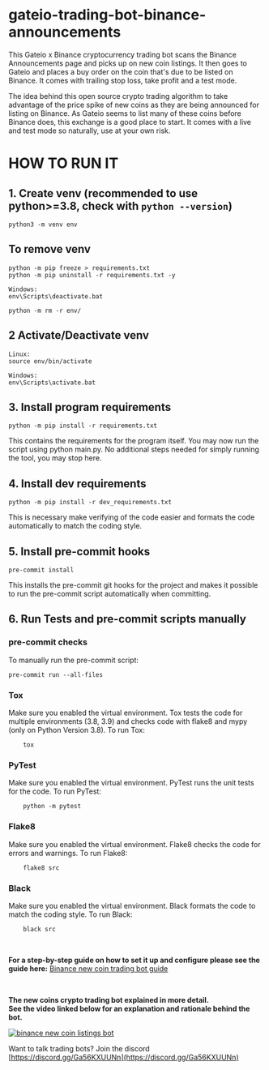 # gateio-trading-bot-binance-announcements
This Gateio x Binance cryptocurrency trading bot scans the Binance Announcements page and picks up on new coin listings.
It then goes to Gateio and places a buy order on the coin that's due to be listed on Binance.
It comes with trailing stop loss, take profit and a test mode.

The idea behind this open source crypto trading algorithm to take advantage of the price spike of new coins as they are being announced for listing on Binance.
As Gateio seems to list many of these coins before Binance does, this exchange is a good place to start.
It comes with a live and test mode so naturally, use at your own risk.

# HOW TO RUN IT
## 1. Create venv (recommended to use python>=3.8, check with `python --version`)

    python3 -m venv env

## To remove venv
    python -m pip freeze > requirements.txt
    python -m pip uninstall -r requirements.txt -y

    Windows:
    env\Scripts\deactivate.bat

    python -m rm -r env/

## 2 Activate/Deactivate venv

    Linux:
    source env/bin/activate

    Windows:
    env\Scripts\activate.bat  

    

## 3. Install program requirements

    python -m pip install -r requirements.txt

This contains the requirements for the program itself. You may now run the script using python main.py. 
No additional steps needed for simply running the tool, you may stop here.

## 4. Install dev requirements

    python -m pip install -r dev_requirements.txt

This is necessary make verifying of the code easier and formats the code automatically to match the coding style.

## 5. Install pre-commit hooks

    pre-commit install

This installs the pre-commit git hooks for the project and makes it possible to run the pre-commit script automatically when committing.

## 6. Run Tests and pre-commit scripts manually
### pre-commit checks
To manually run the pre-commit script:

    pre-commit run --all-files

### Tox
Make sure you enabled the virtual environment.
Tox tests the code for multiple environments (3.8, 3.9) and checks code with flake8 and mypy (only on Python Version 3.8).
To run Tox:

        tox

### PyTest
Make sure you enabled the virtual environment.
PyTest runs the unit tests for the code.
To run PyTest:

        python -m pytest


### Flake8
Make sure you enabled the virtual environment.
Flake8 checks the code for errors and warnings.
To run Flake8:

        flake8 src

### Black
Make sure you enabled the virtual environment.
Black formats the code to match the coding style.
To run Black:

        black src



<p>&nbsp;</p>

**For a step-by-step guide on how to set it up and configure please see the guide here:** [Binance new coin trading bot guide](https://www.cryptomaton.org/2021/10/17/a-binance-and-gate-io-crypto-trading-bot-for-new-coin-announcements//)


<p>&nbsp;</p>

**The new coins crypto trading bot explained in more detail.<br>
See the video linked below for an explanation and rationale behind the bot.**

[![binance new coin listings bot](https://img.youtube.com/vi/mIa9eQDhubs/0.jpg)](https://youtu.be/SsSgD0v16Kg)

Want to talk trading bots? Join the discord [https://discord.gg/Ga56KXUUNn](https://discord.gg/Ga56KXUUNn)
